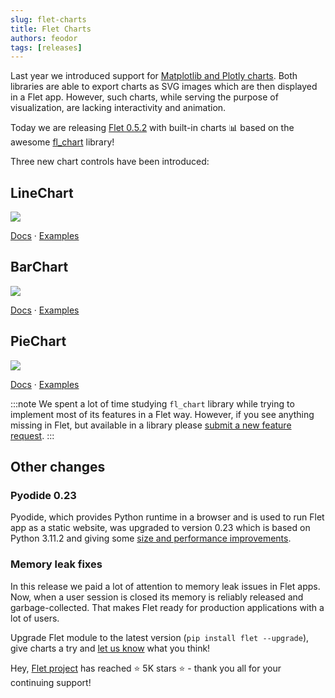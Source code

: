 ```yaml
---
slug: flet-charts
title: Flet Charts
authors: feodor
tags: [releases]
---
```


Last year we introduced support for [Matplotlib and Plotly charts](/blog/matplotlib-and-plotly-charts). Both libraries are able to export charts as SVG images which are then displayed in a Flet app. However, such charts, while serving the purpose of visualization, are lacking interactivity and animation.

Today we are releasing [Flet 0.5.2](https://pypi.org/project/flet/) with built-in charts 📊 based on the awesome [fl_chart](https://pub.dev/packages/fl_chart) library!

<!-- truncate -->

Three new chart controls have been introduced:

## LineChart

<img src="/img/docs/controls/charts/linechart-sample-1.gif" className="screenshot-50"/>

[Docs](/docs/controls/linechart) · [Examples](https://github.com/flet-dev/examples/tree/main/python/controls/charts)

## BarChart

<img src="/img/docs/controls/charts/barchart-sample-2.gif" className="screenshot-50"/>

[Docs](/docs/controls/barchart) · [Examples](https://github.com/flet-dev/examples/tree/main/python/controls/charts)

## PieChart

<img src="/img/docs/controls/charts/piechart-sample-2.gif" className="screenshot-30"/>

[Docs](/docs/controls/piechart) · [Examples](https://github.com/flet-dev/examples/tree/main/python/controls/charts)

:::note
We spent a lot of time studying `fl_chart` library while trying to implement most of its features in a Flet way. However, if you see anything missing in Flet, but available in a library please [submit a new feature request](https://github.com/flet-dev/flet/issues).
:::

## Other changes

### Pyodide 0.23

Pyodide, which provides Python runtime in a browser and is used to run Flet app as a static website, was upgraded to version 0.23 which is based on Python 3.11.2 and giving some [size and performance improvements](https://blog.pyodide.org/posts/0.23-release/).

### Memory leak fixes

In this release we paid a lot of attention to memory leak issues in Flet apps. Now, when a user session is closed its memory is reliably released and garbage-collected. That makes Flet ready for production applications with a lot of users.

Upgrade Flet module to the latest version (`pip install flet --upgrade`), give charts a try and [let us know](https://discord.gg/dzWXP8SHG8) what you think!

Hey, [Flet project](https://github.com/flet-dev/flet) has reached ⭐️ 5K stars ⭐️ - thank you all for your continuing support!

